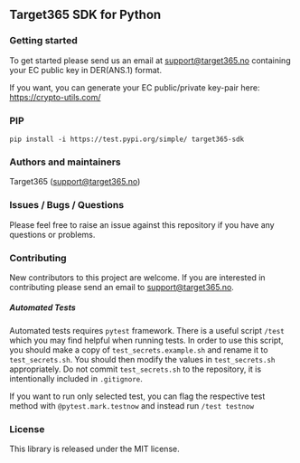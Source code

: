 ## Target365 SDK for Python

### Getting started

To get started please send us an email at <support@target365.no> containing your EC public key in DER(ANS.1) format.

If you want, you can generate your EC public/private key-pair here: <https://crypto-utils.com/>

### PIP

```
pip install -i https://test.pypi.org/simple/ target365-sdk
```

### Authors and maintainers
Target365 (<support@target365.no>)

### Issues / Bugs / Questions

Please feel free to raise an issue against this repository if you have any questions or problems.

### Contributing

New contributors to this project are welcome. If you are interested in contributing please
send an email to support@target365.no.

##### Automated Tests

Automated tests requires `pytest` framework. There is a useful script `/test` which you may find helpful
when running tests. In order to use this script, you should make a copy of `test_secrets.example.sh`
and rename it to `test_secrets.sh`. You should then modify the values in `test_secrets.sh` appropriately. Do not
commit `test_secrets.sh` to the repository, it is intentionally included in `.gitignore`.

If you want to run only selected test, you can flag the respective test method with `@pytest.mark.testnow` and
instead run `/test testnow`

### License

This library is released under the MIT license.
